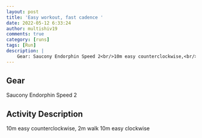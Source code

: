 ```yaml
---
layout: post
title: 'Easy workout, fast cadence '
date: 2022-05-12 6:33:24
author: multishiv19
comments: true
category: [runs]
tags: [Run]
description: |
    Gear: Saucony Endorphin Speed 2<br/>10m easy counterclockwise,<br/>2m walk<br/>10m easy clockwise 
---
```


## Gear
Saucony Endorphin Speed 2

## Activity Description
10m easy counterclockwise,
2m walk
10m easy clockwise 


<div width='100%' class='strava-embed-placeholder' data-embed-type='activity' data-embed-id='7132129841'></div>
<script src='https://strava-embeds.com/embed.js'></script>
